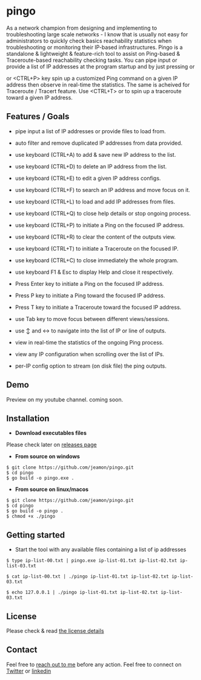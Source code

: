 # pingo

As a network champion from designing and implementing to troubleshooting large scale networks - I know that is usually not easy for administrators to quickly check basics reachability
statistics when troubleshooting or monitoring their IP-based infrastructures. Pingo is a standalone & lightweight & feature-rich tool to assist on Ping-based & Traceroute-based reachability checking tasks.
You can pipe input or provide a list of IP addresses at the program startup and by just pressing <Enter> or <P> or <CTRL+P> key spin up a customized Ping command on a given IP address then observe in real-time the statistics.
The same is acheived for Traceroute / Tracert feature. Use <CTRL+T> or <T> to spin up a traceroute toward a given IP address.



## Features / Goals

* pipe input a list of IP addresses or provide files to load from.
* auto filter and remove duplicated IP addresses from data provided.

* use keyboard (CTRL+A) to add & save new IP address to the list.
* use keyboard (CTRL+D) to delete an IP address from the list.
* use keyboard (CTRL+E) to edit a given IP address configs. 
* use keyboard (CTRL+F) to search an IP address and move focus on it.
* use keyboard (CTRL+L) to load and add IP addresses from files.
* use keyboard (CTRL+Q) to close help details or stop ongoing process.
* use keyboard (CTRL+P) to initiate a Ping on the focused IP address.
* use keyboard (CTRL+R) to clear the content of the outputs view.
* use keyboard (CTRL+T) to initiate a Traceroute on the focused IP.
* use keyboard (CTRL+C) to close immediately the whole program.

* use keyboard F1 & Esc to display Help and close it respectively.
* Press Enter key to initiate a Ping on the focused IP address.
* Press P key to initiate a Ping toward the focused IP address.
* Press T key to initiate a Traceroute toward the focused IP address.
* use Tab key to move focus between different views/sessions.
* use ↕ and ↔ to navigate into the list of IP or line of outputs.

* view in real-time the statistics of the ongoing Ping process.
* view any IP configuration when scrolling over the list of IPs. 
* per-IP config option to stream (on disk file) the ping outputs. 


## Demo

Preview on my youtube channel. coming soon.


## Installation

* **Download executables files**

Please check later on [releases page](https://github.com/jeamon/pingo/releases)

* **From source on windows**

```shell
$ git clone https://github.com/jeamon/pingo.git
$ cd pingo
$ go build -o pingo.exe .
```
* **From source on linux/macos**

```shell
$ git clone https://github.com/jeamon/pingo.git
$ cd pingo
$ go build -o pingo .
$ chmod +x ./pingo
```

## Getting started

* Start the tool with any available files containing a list of ip addresses 

```
$ type ip-list-00.txt | pingo.exe ip-list-01.txt ip-list-02.txt ip-list-03.txt 
```

```
$ cat ip-list-00.txt | ./pingo ip-list-01.txt ip-list-02.txt ip-list-03.txt
```

```
$ echo 127.0.0.1 | ./pingo ip-list-01.txt ip-list-02.txt ip-list-03.txt
```

## License

Please check & read [the license details](https://github.com/jeamon/pingo/blob/master/LICENSE) 


## Contact

Feel free to [reach out to me](https://blog.cloudmentor-scale.com/contact) before any action. Feel free to connect on [Twitter](https://twitter.com/jerome_amon) or [linkedin](https://www.linkedin.com/in/jeromeamon/)